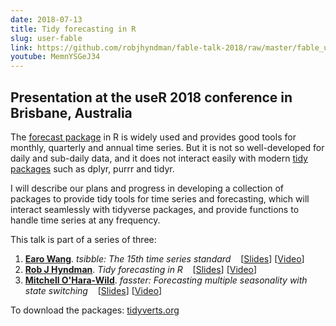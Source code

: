 ```yaml
---
date: 2018-07-13
title: Tidy forecasting in R
slug: user-fable
link: https://github.com/robjhyndman/fable-talk-2018/raw/master/fable_useR2018.pdf
youtube: MemnYSGeJ34
---
```


## Presentation at the useR 2018 conference in Brisbane, Australia

The [forecast package](http://pkg.robjhyndman.com/forecast/) in R is widely used and provides good tools for monthly, quarterly and annual time series. But it is not so well-developed for daily and sub-daily data, and it does not interact easily with modern [tidy packages](https://www.tidyverse.org/) such as dplyr, purrr and tidyr.

I will describe our plans and progress in developing a collection of packages to provide tidy tools for time series and forecasting, which will interact seamlessly with tidyverse packages, and provide functions to handle time series at any frequency.

This talk is part of a series of three:

1. **[Earo Wang](https://earo.me/)**. *tsibble: The 15th time series standard* &nbsp;&nbsp; [[Slides](http://slides.earo.me/useR18/)] [[Video](https://youtu.be/v6yRmbulxUM)]
2. **[Rob J Hyndman](https://robjhyndman.com)**. *Tidy forecasting in R* &nbsp;&nbsp;  [[Slides](https://github.com/robjhyndman/fable-talk-2018/raw/master/fable_useR2018.pdf)] [[Video](https://youtu.be/MemnYSGeJ34)]
3. **[Mitchell O'Hara-Wild](https://www.mitchelloharawild.com/)**. *fasster: Forecasting multiple seasonality with state switching*  &nbsp;&nbsp; [[Slides](https://www.mitchelloharawild.com/user2018/)] [[Video](https://youtu.be/6YlboftSalY)]

To download the packages: [tidyverts.org](http://tidyverts.org)
